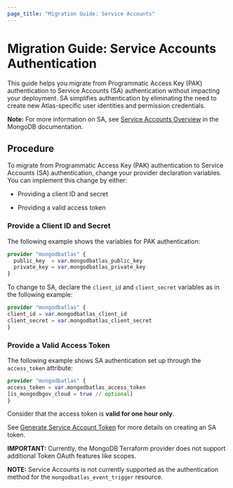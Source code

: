 ```yaml
---
page_title: "Migration Guide: Service Accounts"
---
```


# Migration Guide: Service Accounts Authentication

This guide helps you migrate from Programmatic Access Key (PAK) authentication to Service
Accounts (SA) authentication without impacting your deployment. SA simplifies
authentication by eliminating the need to create new Atlas-specific user identities and
permission credentials.

**Note:** For more information on SA, see [Service Accounts Overview](https://www.mongodb.com/docs/atlas/api/service-accounts-overview/) in the MongoDB documentation.

## Procedure

To migrate from Programmatic Access Key (PAK) authentication to Service
Accounts (SA) authentication, change your provider declaration variables. You can implement
this change by either:

- Providing a client ID and secret

- Providing a valid access token

### Provide a Client ID and Secret

The following example shows the variables for PAK authentication:

```terraform
provider "mongodbatlas" {
  public_key  = var.mongodbatlas_public_key
  private_key = var.mongodbatlas_private_key
}
```

To change to SA, declare the `client_id` and `client_secret` variables as in the following example:

```terraform
provider "mongodbatlas" {
client_id = var.mongodbatlas_client_id
client_secret = var.mongodbatlas_client_secret
}
```

### Provide a Valid Access Token

The following example shows SA authentication set up through the ``access_token`` attribute:

```terraform
provider "mongodbatlas" { 
access_token = var.mongodbatlas_access_token
[is_mongodbgov_cloud = true // optional]
}
```

Consider that the access token is **valid for one hour only**.

See [Generate Service Account Token](https://www.mongodb.com/docs/atlas/api/service-accounts/generate-oauth2-token/#std-label-generate-oauth2-token-atlas) for more details on creating an SA token. 

**IMPORTANT:**  Currently, the MongoDB Terraform provider does not support additional Token OAuth features like scopes.

**NOTE:** Service Accounts is not currently supported as the authentication method for the ``mongodbatlas_event_trigger`` resource.
